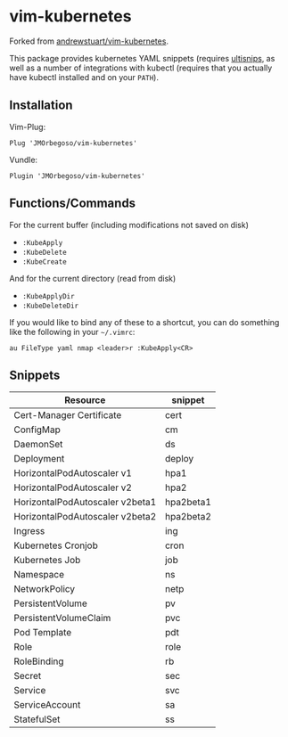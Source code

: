 # vim-kubernetes

Forked from [andrewstuart/vim-kubernetes](https://github.com/andrewstuart/vim-kubernetes).

This package provides kubernetes YAML snippets (requires [ultisnips](https://github.com/sirver/UltiSnips), as well as a number of integrations with kubectl (requires that you actually have kubectl installed and on your `PATH`).

## Installation

Vim-Plug:

```vim
Plug 'JMOrbegoso/vim-kubernetes'
```

Vundle:

```vim
Plugin 'JMOrbegoso/vim-kubernetes'
```

## Functions/Commands

For the current buffer (including modifications not saved on disk)

- `:KubeApply`
- `:KubeDelete`
- `:KubeCreate`

And for the current directory (read from disk)

- `:KubeApplyDir`
- `:KubeDeleteDir`

If you would like to bind any of these to a shortcut, you can do something like
the following in your `~/.vimrc`:

```vim
au FileType yaml nmap <leader>r :KubeApply<CR>
```

## Snippets

| Resource                        | snippet   |
| ------------------------------- | --------- |
| Cert-Manager Certificate        | cert      |
| ConfigMap                       | cm        |
| DaemonSet                       | ds        |
| Deployment                      | deploy    |
| HorizontalPodAutoscaler v1      | hpa1      |
| HorizontalPodAutoscaler v2      | hpa2      |
| HorizontalPodAutoscaler v2beta1 | hpa2beta1 |
| HorizontalPodAutoscaler v2beta2 | hpa2beta2 |
| Ingress                         | ing       |
| Kubernetes Cronjob              | cron      |
| Kubernetes Job                  | job       |
| Namespace                       | ns        |
| NetworkPolicy                   | netp      |
| PersistentVolume                | pv        |
| PersistentVolumeClaim           | pvc       |
| Pod Template                    | pdt       |
| Role                            | role      |
| RoleBinding                     | rb        |
| Secret                          | sec       |
| Service                         | svc       |
| ServiceAccount                  | sa        |
| StatefulSet                     | ss        |
